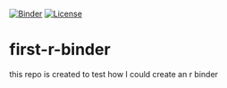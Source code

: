 [![Binder](https://mybinder.org/badge_logo.svg)](https://mybinder.org/v2/gh/Bakinam/binder-first-r/master)
[![License](https://img.shields.io/badge/License-Apache%202.0-blue.svg)](https://opensource.org/licenses/Apache-2.0)
# first-r-binder
this repo is created to test how I could create an r binder

